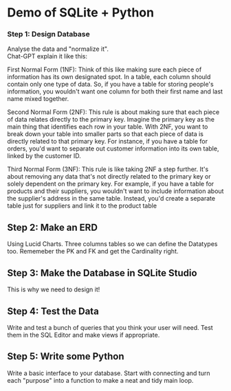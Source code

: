 # Demo of SQLite + Python

### Step 1: Design Database
Analyse the data and "normalize it".  
Chat-GPT explain it like this:  

First Normal Form (1NF): Think of this like making sure each piece of information has its own designated spot. In a table, each column should contain only one type of data. So, if you have a table for storing people's information, you wouldn't want one column for both their first name and last name mixed together.

Second Normal Form (2NF): This rule is about making sure that each piece of data relates directly to the primary key. Imagine the primary key as the main thing that identifies each row in your table. With 2NF, you want to break down your table into smaller parts so that each piece of data is directly related to that primary key. For instance, if you have a table for orders, you'd want to separate out customer information into its own table, linked by the customer ID.

Third Normal Form (3NF): This rule is like taking 2NF a step further. It's about removing any data that's not directly related to the primary key or solely dependent on the primary key. For example, if you have a table for products and their suppliers, you wouldn't want to include information about the supplier's address in the same table. Instead, you'd create a separate table just for suppliers and link it to the product table

## Step 2: Make an ERD
Using Lucid Charts. Three columns tables so we can define the Datatypes too. Rememeber the PK and FK and get the Cardinality right.


## Step 3: Make the Database in SQLite Studio
This is why we need to design it!

## Step 4: Test the Data
Write and test a bunch of queries that you think your user will need. Test them in the SQL Editor and make views if appropriate.

## Step 5: Write some Python
Write a basic interface to your database. Start with connecting and turn each "purpose" into a function to make a neat and tidy main loop.
